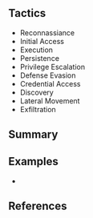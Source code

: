 #

## Tactics
* Reconnassiance
* Initial Access
* Execution
* Persistence
* Privilege Escalation
* Defense Evasion
* Credential Access
* Discovery
* Lateral Movement
* Exfiltration

## Summary


## Examples
* [](examples/.md)

## References